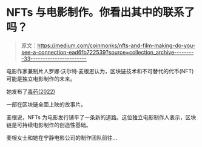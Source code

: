 # NFTs 与电影制作。你看出其中的联系了吗？

> 原文：<https://medium.com/coinmonks/nfts-and-film-making-do-you-see-a-connection-ead6fb722539?source=collection_archive---------33----------------------->

电影作家兼制片人罗娜·沃尔特·麦根恩认为，区块链技术和不可替代的代币(NFT)可能是独立电影制作的未来。

她发布了[毒药(2022)](https://www.imdb.com/title/tt11006566/)

一部在区块链全面上映的故事片。

麦根说，NFTs 为电影发行铺平了一条新的道路。这位独立电影制作人表示，区块链是可持续电影制作的创造性基础。

麦根女士和她在宁静电影公司的制作团队前往…